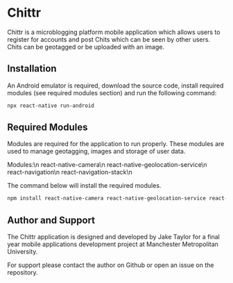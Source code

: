 # Chittr
Chittr is a microblogging platform mobile application which allows users to register for accounts and post Chits which can be seen by other users. Chits can be geotagged or be uploaded with an image.

## Installation
An Android emulator is required, download the source code, install required modules (see required modules section) and run the following command:
```bash
npx react-native run-android
```

## Required Modules
Modules are required for the application to run properly. These modules are used to manage geotagging, images and storage of user data.

Modules:\n
react-native-camera\n
react-native-geolocation-service\n
react-navigation\n
react-navigation-stack\n

The command below will install the required modules.
```bash
npm install react-native-camera react-native-geolocation-service react-navigation react-navigation-stack
```

## Author and Support
The Chittr application is designed and developed by Jake Taylor for a final year mobile applications development project at Manchester Metropolitan University.

For support please contact the author on Github or open an issue on the repository.
